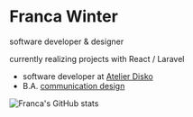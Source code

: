 # Franca Winter 

software developer & designer

currently realizing projects with React / Laravel


- software developer at [Atelier Disko](https://atelierdisko.de/)
- B.A. [communication design](https://www.hs-mainz.de/studium/studiengaenge/gestaltung/bachelor-kommunikationsdesign/uebersicht/)

![Franca's GitHub stats](https://github-readme-stats.vercel.app/api?username=francawinter&theme=default&hide=stars&hide_rank=true&count_private=true&show_icons=true)
